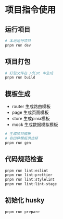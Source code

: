 # 项目指令使用

## 运行项目
```bash
# 本地运行项目
pnpm run dev
```

## 项目打包
```bash
# 打包文件在 /dist 中生成
pnpm run build
```

## 模板生成
- router 生成路由模板
- page 生成页面模板
- store 生成pinia模板
- mock 生成数据模拟模板
```bash
# 生成项目模板
# 有四种模板供选择
pnpm run gen
```

## 代码规范检查
```js
pnpm run lint:eslint
pnpm run lint:prettier
pnpm run lint:stylelint
pnpm run lint:lint-stage
```

## 初始化 husky
```js
pnpm run prepare
```